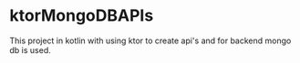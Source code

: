 # ktorMongoDBAPIs
This project in kotlin with using ktor to create api's and for backend mongo db is used.

